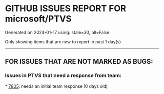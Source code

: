 
# GITHUB ISSUES REPORT FOR microsoft/PTVS


Generated on 2024-01-17 using: stale=30, all=False


Only showing items that are new to report in past 1 day(s)


---

## FOR ISSUES THAT ARE NOT MARKED AS BUGS:


### Issues in PTVS that need a response from team:


\* [7805](https://github.com/microsoft/PTVS/issues/7805 "Refactor rename incorrect when the referenced method is defined in another project."): needs an initial team response (0 days old)
